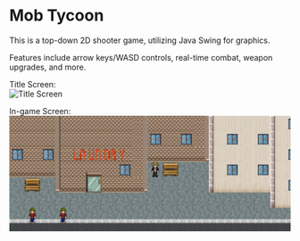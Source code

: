 # Mob Tycoon

This is a top-down 2D shooter game, utilizing Java Swing for graphics.

Features include arrow keys/WASD controls, real-time combat, weapon upgrades, and more.

Title Screen: </br>
<img src="/title.gif" alt="Title Screen" width="500">

In-game Screen:
![Game Screen](/rm-assets/game.jpg?raw=true "Game Screen")

